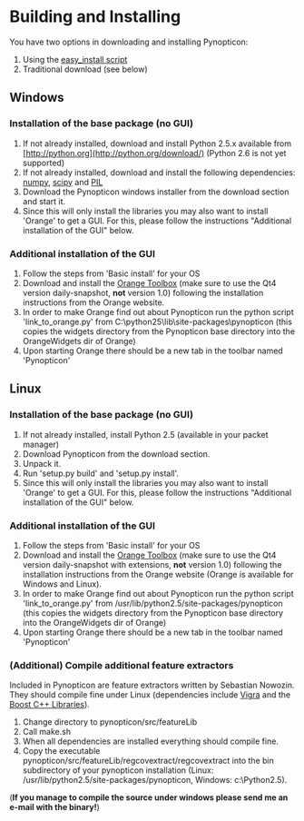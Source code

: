 # Building and Installing #

You have two options in downloading and installing Pynopticon:
  1. Using the [easy\_install script](http://peak.telecommunity.com/DevCenter/EasyInstall)
  1. Traditional download (see below)

## Windows ##
### Installation of the base package (no GUI) ###
  1. If not already installed, download and install Python 2.5.x available from [http://python.org](http://python.org/download/) (Python 2.6 is not yet supported)
  1. If not already installed, download and install the following dependencies: [numpy](http://numpy.scipy.org), [scipy](http://www.scipy.org) and [PIL](http://www.pythonware.com/products/pil/)
  1. Download the Pynopticon windows installer from the download section and start it.
  1. Since this will only install the libraries you may also want to install 'Orange' to get a GUI. For this, please follow the instructions "Additional installation of the GUI" below.

### Additional installation of the GUI ###

  1. Follow the steps from 'Basic install' for your OS
  1. Download and install the [Orange Toolbox](http://www.ailab.si/orange/) (make sure to use the Qt4 version daily-snapshot, **not** version 1.0) following the installation instructions from the Orange website.
  1. In order to make Orange find out about Pynopticon run the python script 'link\_to\_orange.py' from C:\python25\lib\site-packages\pynopticon (this copies the widgets directory from the Pynopticon base directory into the OrangeWidgets dir of Orange)
  1. Upon starting Orange there should be a new tab in the toolbar named 'Pynopticon'

## Linux ##

### Installation of the base package (no GUI) ###

  1. If not already installed, install Python 2.5 (available in your packet manager)
  1. Download Pynopticon from the download section.
  1. Unpack it.
  1. Run 'setup.py build' and 'setup.py install'.
  1. Since this will only install the libraries you may also want to install 'Orange' to get a GUI. For this, please follow the instructions "Additional installation of the GUI" below.

### Additional installation of the GUI ###

  1. Follow the steps from 'Basic install' for your OS
  1. Download and install the [Orange Toolbox](http://www.ailab.si/orange/) (make sure to use the Qt4 version daily-snapshot with extensions, **not** version 1.0) following the installation instructions from the Orange website (Orange is available for Windows and Linux).
  1. In order to make Orange find out about Pynopticon run the python script 'link\_to\_orange.py' from /usr/lib/python2.5/site-packages/pynopticon (this copies the widgets directory from the Pynopticon base directory into the OrangeWidgets dir of Orange)
  1. Upon starting Orange there should be a new tab in the toolbar named 'Pynopticon'

### (Additional) Compile additional feature extractors ###

Included in Pynopticon are feature extractors written by Sebastian Nowozin. They should compile fine under Linux (dependencies include [Vigra](http://kogs-www.informatik.uni-hamburg.de/~koethe/vigra/) and the [Boost C++ Libraries](http://www.boost.org/)).
  1. Change directory to pynopticon/src/featureLib
  1. Call make.sh
  1. When all dependencies are installed everything should compile fine.
  1. Copy the executable pynopticon/src/featureLib/regcovextract/regcovextract into the bin subdirectory of your pynopticon installation (Linux: /usr/lib/python2.5/site-packages/pynopticon, Windows: c:\Python2.5\).

(**If you manage to compile the source under windows please send me an e-mail with the binary!**)